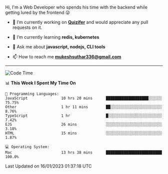 Hi, I'm a Web Developer who spends his time with the backend while getting lured by the frontend 😜

- 🔭 I’m currently working on **[Quizifer](https://github.com/SutharMukesh/Quizifer/)** and would appreciate any pull requests on it.

- 🌱 I’m currently learning **redis, kubernetes**

- 💬 Ask me about **javascript, nodejs, CLI tools**

- 📫 How to reach me **mukeshsuthar336@gmail.com**

---
<!--START_SECTION:waka-->
![Code Time](http://img.shields.io/badge/Code%20Time-2%2C079%20hrs%2044%20mins-blue)

📊 **This Week I Spent My Time On** 

```text
💬 Programming Languages: 
JavaScript               10 hrs 20 mins      ███████████████████░░░░░░   75.75% 
Other                    1 hr 11 mins        ██░░░░░░░░░░░░░░░░░░░░░░░   8.76% 
TypeScript               1 hr                █░░░░░░░░░░░░░░░░░░░░░░░░   7.42% 
EJS                      26 mins             ░░░░░░░░░░░░░░░░░░░░░░░░░   3.18% 
HTML                     15 mins             ░░░░░░░░░░░░░░░░░░░░░░░░░   1.87%

💻 Operating System: 
Mac                      13 hrs 38 mins      █████████████████████████   100.0%

```


 Last Updated on 16/01/2023 01:37:18 UTC
<!--END_SECTION:waka-->
